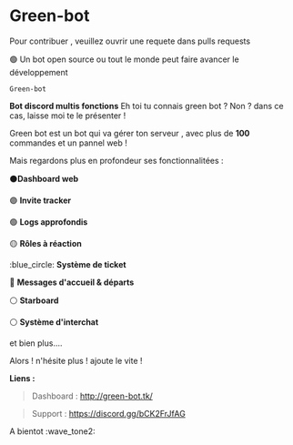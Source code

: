 # Green-bot
Pour contribuer , veuillez ouvrir une requete dans pulls requests

🟢 Un bot open source ou tout le monde peut faire avancer le développement

`Green-bot`

**Bot discord multis fonctions**
Eh toi tu connais green bot ? Non ? dans ce cas, laisse moi te le présenter !

Green bot est un bot qui va gérer ton serveur , avec plus de  **100**  commandes et un pannel web !

Mais regardons plus en profondeur ses fonctionnalitées :

:black_circle:**Dashboard web**

:purple_circle: **Invite tracker**

:green_circle: **Logs approfondis**

:yellow_circle: **Rôles à réaction**

:blue_circle: **Système de ticket**

:red_circle: **Messages d'accueil  & départs**

:white_circle: **Starboard**

:white_circle: **Système d'interchat**

et bien plus....

Alors ! n'hésite plus ! ajoute le vite !

**Liens :**

> Dashboard : http://green-bot.tk/

> Support : https://discord.gg/bCK2FrJfAG

A bientot :wave_tone2:
